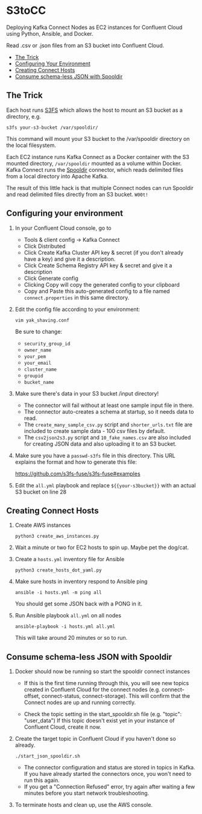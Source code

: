 # S3toCC
 Deploying Kafka Connect Nodes as EC2 instances for Confluent Cloud using Python, Ansible, and Docker.  
 
 Read .csv or .json files from an S3 bucket into Confluent Cloud.   

 - [The Trick](https://github.com/berthayes/S3toCC/#The-Trick)
 - [Configuring Your Environment](https://github.com/berthayes/S3toCC/#Configuring-your-environment)
 - [Creating Connect Hosts](https://github.com/berthayes/S3toCC/#Creating-Connect-Hosts)
 - [Consume schema-less JSON with Spooldir](https://github.com/berthayes/S3toCC/#Consume-schema-less-JSON-with-Spooldir)
 
 ## The Trick
 Each host runs [S3FS](https://github.com/s3fs-fuse/s3fs-fuse) which allows the host to mount an S3 bucket as a directory, e.g. 
 ```
 s3fs your-s3-bucket /var/spooldir/
 ```
This command will mount your S3 bucket to the /var/spooldir directory on the local filesystem.

 Each EC2 instance runs Kafka Connect as a Docker container with the S3 mounted directory, `/var/spooldir`
mounted as a volume within Docker.  Kafka Connect runs the [Spooldir](https://www.confluent.io/hub/jcustenborder/kafka-connect-spooldir) connector, which reads delimited files from a local directory into Apache Kafka.

The result of this little hack is that multiple Connect nodes can run Spooldir and read delimited files directly from an S3 bucket.  `W00t!`


## Configuring your environment
1. In your Confluent Cloud console, go to 
    - Tools & client config -> Kafka Connect
    - Click Distributed
    - Click Create Kafka Cluster API key & secret (if you don't already have a key) and give it a description.
    - Click Create Schema Registry API key & secret and give it a description
    - Click Generate config
    - Clicking Copy will copy the generated config to your clipboard
    - Copy and Paste this auto-generated config to a file named `connect.properties` in this same directory.

1. Edit the config file according to your environment:
    ```
    vim yak_shaving.conf
    ```

    Be sure to change:
    - `security_group_id`
    - `owner_name`
    - `your_pem`
    - `your_email`
    - `cluster_name`
    - `groupid`
    - `bucket_name`

1. Make sure there's data in your S3 bucket /input directory!
    - The connector will fail without at least one sample input file in there.
    - The connector auto-creates a schema at startup, so it needs data to read.
    - The `create_many_sample_csv.py` script and `shorter_urls.txt` file are
    included to create sample data - 100 csv files by default.
    - The `csv2json2s3.py` script and `10_fake_names.csv` are also included for creating JSON data and also uploading it to an S3 bucket.

1. Make sure you have a `passwd-s3fs` file in this directory.  This URL explains the format and how to generate this file:

    https://github.com/s3fs-fuse/s3fs-fuse#examples

1. Edit the `all.yml` playbook and replace `${{your-s3bucket}}` with an actual S3 bucket on line 28

## Creating Connect Hosts
1. Create AWS instances
    ```
    python3 create_aws_instances.py
    ```

1. Wait a minute or two for EC2 hosts to spin up.
    Maybe pet the dog/cat.

1. Create a `hosts.yml` inventory file for Ansible
    ```
    python3 create_hosts_dot_yaml.py
    ```
1. Make sure hosts in inventory respond to Ansible ping
    ```
    ansible -i hosts.yml -m ping all
    ```
    You should get some JSON back with a PONG in it.

1. Run Ansible playbook `all.yml` on all nodes
    ```
    ansible-playbook -i hosts.yml all.yml
    ```

    This will take around 20 minutes or so to run.

## Consume schema-less JSON with Spooldir
1. Docker should now be running so start the spooldir connect instances

     - If this is the first time running through this, you will see new topics
    created in Confluent Cloud for the connect nodes (e.g. connect-offset,
    connect-status, connect-storage).  This will confirm that the Connect
    nodes are up and running correctly.

     - Check the topic setting in the start_spooldir.sh file
        (e.g. "topic": "user_data")
        If this topic doesn't exist yet in your instance of Confluent Cloud,
        create it now.

1. Create the target topic in Confluent Cloud if you haven't done so already.

    ```
    ./start_json_spooldir.sh
    ```

    - The connector configuration and status are stored in topics in Kafka.
    If you have already started the connectors once, you won't need to run this again.
    - If you get a "Connection Refused" error, try again after waiting a few minutes before you start network troubleshooting.

1. To terminate hosts and clean up, use the AWS console.
